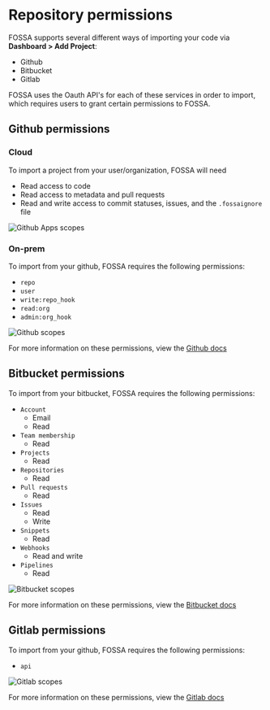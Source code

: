# Repository permissions

FOSSA supports several different ways of importing your code via **Dashboard > Add Project**:

- Github
- Bitbucket
- Gitlab

FOSSA uses the Oauth API's for each of these services in order to import, which requires users to grant certain permissions to FOSSA.

## Github permissions

### Cloud

To import a project from your user/organization, FOSSA will need 

- Read access to code
- Read access to metadata and pull requests
- Read and write access to commit statuses, issues, and the `.fossaignore` file

![Github Apps scopes](/img/github-apps-scopes.png "Github apps scopes")

### On-prem
To import from your github, FOSSA requires the following permissions:

- `repo`
- `user`
- `write:repo_hook`
- `read:org`
- `admin:org_hook`

![Github scopes](/img/github-scopes.png "Github scopes")

For more information on these permissions, view the [Github docs](https://developer.github.com/apps/building-integrations/setting-up-and-registering-oauth-apps/about-scopes-for-oauth-apps/)

## Bitbucket permissions

To import from your bitbucket, FOSSA requires the following permissions:

- `Account`
  - Email
  - Read
- `Team membership`
  - Read
- `Projects`
  - Read
- `Repositories`
  - Read
- `Pull requests`
  - Read
- `Issues`
  - Read
  - Write
- `Snippets`
  - Read
- `Webhooks`
  - Read and write
- `Pipelines`
  - Read


![Bitbucket scopes](/img/bitbucket-scopes.png "Bitbucket scopes")

For more information on these permissions, view the [Bitbucket docs](https://developer.atlassian.com/bitbucket/api/2/reference/meta/authentication#scopes-bbc)

## Gitlab permissions

To import from your github, FOSSA requires the following permissions:

- `api`

![Gitlab scopes](/img/gitlab-scopes.png "Gitlab scopes")

For more information on these permissions, view the [Gitlab docs](https://docs.gitlab.com/ee/integration/oauth_provider.html)
